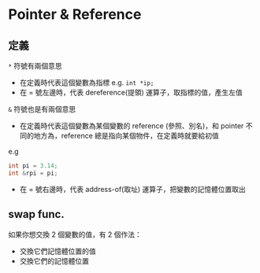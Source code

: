 # Pointer & Reference

## 定義


`*` 符號有兩個意思
* 在定義時代表這個變數為指標 e.g. `int *ip;`
* 在 = 號左邊時，代表 dereference(提領) 運算子，取指標的值，產生左值

`&` 符號也是有兩個意思
* 在定義時代表這個變數為某個變數的 reference (參照、別名)，和 pointer 不同的地方為，reference 總是指向某個物件，在定義時就要給初值

e.g 
```c++
int pi = 3.14;
int &rpi = pi;
```

* 在 = 號右邊時，代表 address-of(取址) 運算子，把變數的記憶體位置取出

## swap func.
如果你想交換 2 個變數的值，有 2 個作法：
* 交換它們記憶體位置的值
* 交換它們的記憶體位置

